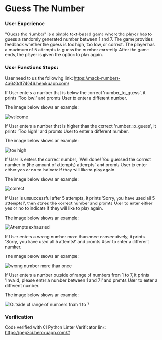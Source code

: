 # Guess The Number

### User Experience
"Guess the Number" is a simple text-based game where the player has to guess a randomly generated number between 1 and 7. The game provides feedback whether the guess is too high, too low, or correct. The player has a maximum of 5 attempts to guess the number correctly. After the game ends, the player is given the option to play again.

### User Functions Steps:
User need to us the following link: https://mack-numbers-4a640df74046.herokuapp.com/

If User enters a number that is below the correct 'number_to_guess', it prints 'Too low!' and promts User to enter a different number.

The image below shows an example:

![welcome](https://github.com/user-attachments/assets/f0003940-09ca-4a14-b20a-b444444fd821)

If User enters a number that is higher than the correct 'number_to_guess', it prints 'Too high!' and promts User to enter a different number.

The image below shows an example:

![too high](https://github.com/user-attachments/assets/2357c186-bc1a-48e8-a6b7-69b7b1706257)

If User is enters the correct number, 'Well done! You guessed the correct number in (the amount of attempts) attempts' and promts User to enter either yes or no to indicate if they will like to play again.

The image below shows an example:

![correct](https://github.com/user-attachments/assets/ee4124f1-eb0f-4651-a77d-1923a4e51358)

If User is unsuccessful after 5 attempts, it prints 'Sorry, you have used all 5 attempts!', then states the correct number and promts User to enter either yes or no to indicate if they will like to play again.

The image below shows an example:

![Attempts exhausted](https://github.com/user-attachments/assets/18ff8063-cdd6-47f1-ade5-05974cbed1af)

If User enters a wrong number more than once consecutively, it prints 'Sorry, you have used all 5 attemts!' and promts User to enter a different number.

The image below shows an example:

![wrong number more than once](https://github.com/user-attachments/assets/178d6b66-0baf-4b2f-9b63-284361394f93)

If User enters a number outside of range of numbers from 1 to 7, it prints 'Invalid, please enter a number between 1 and 7!' and promts User to enter a different number.

The image below shows an example:

![Outside of range of numbers from 1 to 7](https://github.com/user-attachments/assets/b9d468fa-fad8-4ab6-8ef0-c6716fa0105d)

### Verification

Code verified with CI Python Linter
Verificator link: https://pep8ci.herokuapp.com/#
